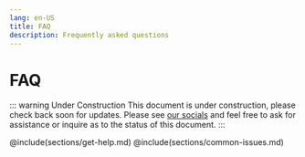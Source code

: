 ```yaml
---
lang: en-US
title: FAQ
description: Frequently asked questions
---
```


# FAQ

::: warning Under Construction
This document is under construction, please check back soon for updates. Please
see [our socials](link/to/socials/list) and feel free to ask for assistance or
inquire as to the status of this document.
:::

@include(sections/get-help.md)
@include(sections/common-issues.md)
